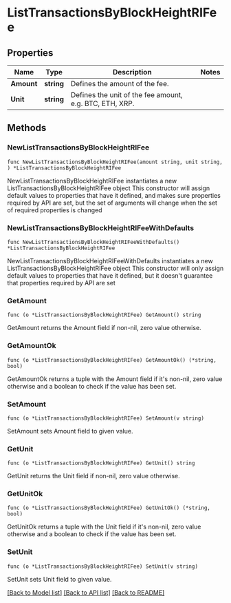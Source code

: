 # ListTransactionsByBlockHeightRIFee

## Properties

Name | Type | Description | Notes
------------ | ------------- | ------------- | -------------
**Amount** | **string** | Defines the amount of the fee. | 
**Unit** | **string** | Defines the unit of the fee amount, e.g. BTC, ETH, XRP. | 

## Methods

### NewListTransactionsByBlockHeightRIFee

`func NewListTransactionsByBlockHeightRIFee(amount string, unit string, ) *ListTransactionsByBlockHeightRIFee`

NewListTransactionsByBlockHeightRIFee instantiates a new ListTransactionsByBlockHeightRIFee object
This constructor will assign default values to properties that have it defined,
and makes sure properties required by API are set, but the set of arguments
will change when the set of required properties is changed

### NewListTransactionsByBlockHeightRIFeeWithDefaults

`func NewListTransactionsByBlockHeightRIFeeWithDefaults() *ListTransactionsByBlockHeightRIFee`

NewListTransactionsByBlockHeightRIFeeWithDefaults instantiates a new ListTransactionsByBlockHeightRIFee object
This constructor will only assign default values to properties that have it defined,
but it doesn't guarantee that properties required by API are set

### GetAmount

`func (o *ListTransactionsByBlockHeightRIFee) GetAmount() string`

GetAmount returns the Amount field if non-nil, zero value otherwise.

### GetAmountOk

`func (o *ListTransactionsByBlockHeightRIFee) GetAmountOk() (*string, bool)`

GetAmountOk returns a tuple with the Amount field if it's non-nil, zero value otherwise
and a boolean to check if the value has been set.

### SetAmount

`func (o *ListTransactionsByBlockHeightRIFee) SetAmount(v string)`

SetAmount sets Amount field to given value.


### GetUnit

`func (o *ListTransactionsByBlockHeightRIFee) GetUnit() string`

GetUnit returns the Unit field if non-nil, zero value otherwise.

### GetUnitOk

`func (o *ListTransactionsByBlockHeightRIFee) GetUnitOk() (*string, bool)`

GetUnitOk returns a tuple with the Unit field if it's non-nil, zero value otherwise
and a boolean to check if the value has been set.

### SetUnit

`func (o *ListTransactionsByBlockHeightRIFee) SetUnit(v string)`

SetUnit sets Unit field to given value.



[[Back to Model list]](../README.md#documentation-for-models) [[Back to API list]](../README.md#documentation-for-api-endpoints) [[Back to README]](../README.md)


